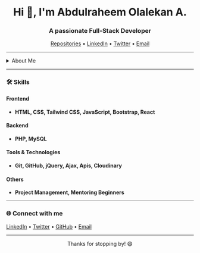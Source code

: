 <h1 align="center">Hi 👋, I'm Abdulraheem Olalekan A.</h1>
<h3 align="center">A passionate Full-Stack Developer</h3>

<p align="center">
  <a href="https://github.com/Alrak-01?tab=repositories" target="_blank">Repositories</a> •
  <a href="https://www.linkedin.com/in/olalekan-abdulraheem-7933ab308/" target="_blank">LinkedIn</a> •
  <a href="https://twitter.com/iamalrak01" target="_blank">Twitter</a> •
  <a href="mailto:lekanraheem827@gmail.com" target="_blank">Email</a>
</p>

---

<details>
  <summary>About Me</summary>
  
  I'm Olalekan, a passionate web developer with expertise in creating dynamic and engaging online experiences. With a focus on both front-end and back-end development.

  As a skilled front-end developer, I excel in HTML, CSS, JavaScript, Tailwind css and React, bringing designs to life with smooth and responsive user interfaces.

  On the back end, I'm proficient in PHP and SQL, enabling me to develop robust and scalable web applications. From database design to server-side logic, I ensure that every component of the application functions seamlessly.
  
</details>

---
### 🛠 Skills

#### Frontend
- **HTML, CSS, Tailwind CSS, JavaScript, Bootstrap, React**

#### Backend
- **PHP, MySQL**

#### Tools & Technologies
- **Git, GitHub, jQuery, Ajax, Apis, Cloudinary**

#### Others
- **Project Management, Mentoring Beginners**
  
---

### 🌐 Connect with me

<p align="left">
  <a href="https://linkedin.com/in/olalekan-abdulraheem-7933ab308/" target="blank">LinkedIn</a> •
  <a href="https://twitter.com/lekanraheem7" target="blank">Twitter</a> •
  <a href="https://github.com/Alrak-01" target="blank">GitHub</a> •
  <a href="mailto:lekanraheem827@gmail.com" target="blank">Email</a>
</p>

---

<p align="center">Thanks for stopping by! 😄</p>
